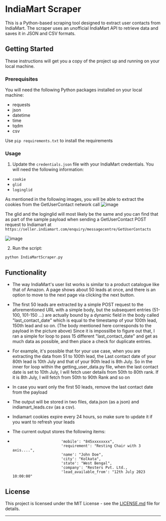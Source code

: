 # IndiaMart Scraper

This is a Python-based scraping tool designed to extract user contacts from IndiaMart. The scraper uses an unofficial IndiaMart API to retrieve data and saves it in JSON and CSV formats.

## Getting Started

These instructions will get you a copy of the project up and running on your local machine.

### Prerequisites

You will need the following Python packages installed on your local machine:
* requests
* json
* datetime
* time
* tqdm
* csv

Use `pip requirements.txt` to install the requirements 

### Usage

1. Update the `credentials.json` file with your IndiaMart credentials. You will need the following information:

- `cookie` 
- `glid`
- `loginglid`

As mentioned in the following images, you will be able to extract the cookies from the GetUserContact network call
![image](https://github.com/IrishMehta/IndiamartLeadsExtractor/assets/54249245/14043c51-c142-41af-8556-6fd7799f6a82)


The glid and the loginglid will most likely be the same and you can find that as part of the sample payload when sending a GetUserContact POST request to Indiamart at `https://seller.indiamart.com/enquiry/messagecentre/GetUserContacts`

![image](https://github.com/IrishMehta/IndiamartLeadsExtractor/assets/54249245/7c627085-4db4-491f-b614-b28400c478f1)

2. Run the script:
```
python IndiaMartScraper.py
```

## Functionality

* The way IndiaMart's user list works is similar to a product catalogue like that of Amazon. A page shows about 50 leads at once,
and there is an option to move to the next page via clicking the next button. 

* The first 50 leads are extracted by a simple POST request to the aforementioned URL with a simple body, but the subsequent entries (51-100, 101-150 ...)
are actually bound by a dynamic field in the body called "last_contact_date" which is equal to the timestamp of your 100th lead, 150th lead and so on. (The body mentioned here corresponds to the payload in the picture above)
Since it is impossilbe to figure out that, I ran a simple for loop to pass 15 different "last_contact_date" and get as much data as possible,
and then place a check for duplicate entries.

* For example, it's possible that for your use case, when you are extracting the data from 51 to 100th lead,
the Last contact date of your 80th lead is 10th July and that of your 90th lead is 8th July. So in the inner for loop within the getting_user_data.py file,
when the last contact date is set to 10th July, I will fetch user details from 50th to 80th rank. If it is 8th July, I will fetch from 50th to 90th Rank and so on

* In case you want only the first 50 leads, remove the last contact date from the payload

* The output will be stored in two files, data.json (as a json) and indiamart_leads.csv (as a csv).

* Indiamart cookies expire every 24 hours, so make sure to update it if you want to refresh your leads

* The current output stores the following items:
*                           'mobile': "845xxxxxxxx",
                            'requirement': "Resting Chair with 3 axis....",
                            'name': "John Doe",
                            'city': "Kolkata",
                            'state': "West Bengal",
                            'company': "Resters Pvt. Ltd.,
                            'lead_available_from': "12th July 2023 10:00:00"

## License

This project is licensed under the MIT License - see the [LICENSE.md](LICENSE.md) file for details.

---

